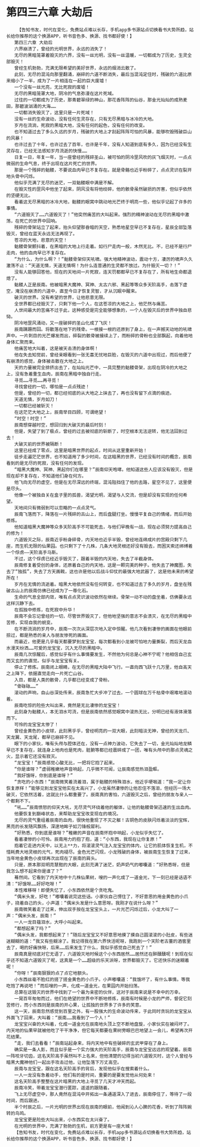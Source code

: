 # 第四三六章 大劫后
        【告知书友，时代在变化，免费站点难以长存，手机app多书源站点切换看书大势所趋，站长给你推荐的这个换源APP，听书音色多、换源、找书都好使！】
       第四三六章 大劫后
       六界崩溃了，曾经的光明世界，永远的消失了！
       无尽的黑暗笼罩着毁灭的六界，没有一丝光明，没有一丝温暖，一切都成为了历史，生灵全部毁灭！
       曾经生机勃勃，充满无限希望的美好世界，永远的烟消云散了。
       此刻，无尽的混沌向那里翻涌，崩碎的六道不断消失，最后当混沌定住时，残破的六道比原来缩小了一半，成为了一片相连在一起的巨大废墟！
       一个没有一丝光亮，无比死寂的废墟！
       无尽的黑暗笼罩大地，阴冷的气息弥漫在这片死域。
       过往的一切都成为了历史，那青碧翠绿的神山，那花香阵阵的仙谷，那金光灿灿的成熟麦田，那碧波汹涌的大海……
       一切都消失毁灭了，这里只是一片死域！
       没有一丝的生命波动，没有任何生灵存在，只有无尽黑暗与冰冷的大地。
       岁月在流淌，死寂的黑暗大地，没有任何的起色，没有任何的改变。
       也不知道过去了多么久远的岁月，残破的大地上才刮起阵阵可怕的风暴，能够吹毁残破巨山的风暴！
       也许过去了十年，也许过去了百年，也许是千年，没有人知道到底有多久，因为已经没有生灵存在，已经无法感知岁月流逝的快慢……
       日复一日，年复一年，当一座曾经的残碎圣山，被可怕的阴冷罡风吹的灰飞烟灭时，一点点微弱的生命气息，终于出现在这片死亡的世界。
       那是一个残碎的骷髅，不要说血肉早已不复存在。就是骨骼也近乎粉碎了，点点灵识在裂开地头骨中闪烁。
       他似乎充满了无尽的迷茫，一双骷髅眼中满是不解。
       在毁灭性的罡风中他坐了起来，阴风没有将他绞碎，他的骸骨虽然破损的厉害，但似乎依然的坚硬无比。
       看着这无尽黑暗的冰冷大地，骷髅的眼窝中跳动地光芒终于明亮一些，他似乎记起了许多的事情。
       “六道毁灭了……六道毁灭了！”他突然痛苦的大叫起来。强烈的精神波动在无尽的黑暗中激荡，在死亡的世界中回响。
       残碎的骨架站立了起来，抬头仰望那昏暗的天空，熟悉地星空早已不复存在，星辰全部坠落毁灭，曾经在蓝天永远无法再现了。
       苍凉的大地，悲意的天空！
       骷髅骨架颤抖着，在黑暗的大地上行走着。如行尸走肉一般，木然无比。不，已经不是行尸走肉，他的血肉早已不复存在。
       “为什么，为什么啊？！”骷髅骨架仰天吼啸。强大地精神波动，震动十方，凄厉的啸声久久激荡不止：“天道无情，天道无情啊！为什么连普通的生灵都不放过。为什毁灭一切？！”
       没有人能够回答他，现在的天地间一片死寂，连天罚都都早已不复存在了，所有地生命都退熄了。
       骷髅人正是辰南。他被暗黑大魔神、冥神、太古六邪、黑起等等众多天阶高手，击落下虚空，淹没在崩溃的六道中，直至今日才恢复灵智，才从沉眠中醒来。
       破灭的世界。没有希望的世界，让他悲意无限。
       全世界都已经毁灭了，只剩下他一个人，在这苍凉的大地之上，他茫然与痛苦。
       人世间最大的苦痛不过于此，这种感受是完全能够想象的，一个人在毁灭后的世界中独自悲恸。
       阴冷地罡风涌动，又一座破碎的圣山化成了飞灰！
       辰南蹒跚而回。将散落在地下的残骨。一根接一根的还原到了身上，在一声撼天动地的吼啸声中。一片刺目的光芒爆发而出，碎裂的骸骨被接续上了，而粉碎的骨粉也全部飘起，向着他地身体汇聚而来。
       他痛苦地大叫着，这是被天击溃的身体啊！
       他在失去知觉前，曾经亲眼看到一张无喜无忧地巨脸，在毁灭的六道中出现过，而后他便了有崩溃的感觉，身体被击散在大地之上。
       天的力量被完全排挤出去了，在灿灿光芒中，一具完整的骷髅骨架，出现在阴冷的大地之上，没有急着重生血肉，辰南在黑暗中独自行走。
       寻觅……寻觅……再寻觅！
       寻找曾经的一切，哪怕是一点点残迹！
       但是，曾经的一切，都已经彻底的从大地之上抹去了，再也没有留下点滴的痕迹。
       天道无情，岁月如刀！
       一切都已经被斩灭！
       在这茫茫大地之上，辰南举目四顾，可谓绝望！
       “时空！时空！”
       辰南想穿越时空，想回归到大破灭的最后时刻！
       但是，失望了到了极点，曾经的过去被彻底的斩断了，时空根本无法逆转，他无法回到过去！
       大破灭前的世界被隔断！
       这里已经成了零点，这里是暗黑世界的起点，时间从这里重新开始！
       徒步走遍茫茫世界，也不知道用了多少时间，在这暗黑的世界，已经没有时间的概念，辰南看到的是无尽的死寂，没有任何的发现。
       “暗黑大魔神、冥神、黑起你们在哪里？”辰南仰天咆哮。他知道这些人应该没有毁灭，但是现在却不复存在，不知道他们身在何方。
       他飞向无尽的虚空，但是在无尽深远的终端，混沌阻挡住了他的去路，星空不见了，这里便是尽头。
       他像一个被独自关在盒子里的孤兽，渴望光明，渴望与人交流，但是却没有实现的任何希望。
       天地间只有微弱到可以忽略的一点点灵气。
       辰南飞落而下，降落在一片残碎的古山上，而后盘腿打坐。慢慢平复自己的情绪，而后开始修炼。
       他知道暗黑大魔神等众多天阶高手不可能死去，与他们早晚有一战，现在必须努力提高自己的修为！
       六道毁灭之际，辰南近乎粉身碎骨，内天地也近乎半毁，曾经地连绵成片的宫殿只剩下几座，而生机无限的仙果园。也只剩下了十几株，几条大地灵根还好没有毁去，而困天索还绑缚着一个俘虏——天阶高手马斯。
       不过，这个俘虏已经近乎毁灭了，跟着半毁的内天地，失去了半截身体。
       辰南修复着受创的身体，还原着自己的内天地，这是一颗完美的种子。他失去了神魔图，失去了“独孤”，失去了方天画戟，这也许是他以后战斗仰仗的最强大地武器了，这是他未来的希望所在！
       岁月在无情的流逝着。暗黑大地依然没有任何转变，也不知道过去了多久的岁月，盘坐在残破古山上的辰南仿佛已经成为了一尊化石。
       生命的气息全部内敛，唯有点点灵识波动依然在继续。骨架一动不动的盘坐着，仿佛要永远这样沉静下去。
       在孤独中修炼，在死寂中升华！
       辰南不会忘记曾经的一切，尽管世界毁灭了，但他地坚强的意志不会溃灭，在无尽的黑暗中苦修，实现自我的蜕变。
       在不断流淌的岁月中，辰南一次次从深层次地入定中惊醒。他几次看到凄惨的画面在他眼前掠过，都是熟悉的亲人与朋友惨死的画面。
       而最近，他更是几乎每天都要梦到龙宝宝，每次都看到小龙被可怕地力量撕裂，而后天龙血水漫天纷洒……可爱的龙宝宝，沉入无尽的黑暗中。
       辰南几次惊醒后，感觉似乎有什么事情要发生，不然他为何总是心神不宁呢？他相信自己玄而又玄的的直觉。似乎与龙宝宝有关。
       停止了修炼。辰南闭上眼睛，在无尽的黑暗大陆中飞行。一直向西飞跃十几万里，他自高天之上降下，依据直觉走向一片死亡山谷。
       入目，都是人类的骸骨，几乎都已经变成了骨粉。
       “骨碌碌……”
       滚动的声响，自山谷深处传来，辰南急忙大步冲了过去，一个圆球在万千枯骨中艰难地滚动着。
       辰南吃惊的险些大叫出来，竟然是无比凄惨的龙宝宝！
       此刻身为骷髅人，本无泪水可流，但是辰南依然感觉眼窝中滚热无比，分明已经有液体滑落而下。
       可怜的龙宝宝太惨了！
       曾经金黄色的小皮球，此刻黑乎乎，曾经明亮的一双大眼，此刻暗淡无神，曾经的天龙爪、天龙翼、天龙尾，都早已崩碎不见。
       眼下的小家伙，唯有头颅与腔体还在，没有一点神力波动，它失去了一切，金光灿灿地龙鳞早已不复存在，就连身上地肉也是死肉，脏腑等都已经震碎成了一团，唯有头颅中的那点灵魂之火，显示着它还没有寂灭。
       “龙宝宝！”辰南感觉心酸无比，一把将它抱了起来。
       “你是谁呀？”虚弱稚嫩地声音响起，几乎微不可闻，让辰南感觉热泪盈眶。
       “我好饿呀，你到底是谁呀？”
       “贪吃的小东西！”辰南微笑着流着泪，属于骷髅的特殊泪水，他近乎哽咽道：“我一定让你恢复原样！”能够见到龙宝宝他实在太高兴了，小龙虽然凄惨的让他忍住不落泪，但经历一场大破灭，它依然活着，这就比什么都重要了。辰南真的害怕，六道毁灭之后，曾经的朋友与亲人一个都剩不下。
       “吼……”辰南愤怒的仰天大吼，无尽灵气环绕着他的躯体，让他的骷髅骨架迅速的生出血肉。
       他要恢复到巅峰状态，来帮助龙宝宝改变现在的境况。
       无尽的灵气重组着辰南的血肉，很快他重现了不灭之躯！古铜色的皮肤闪烁着淡淡的宝辉，黑亮的长发随风飘扬，深邃地眸子如刀锋般犀利。
       “好熟悉，你到底是谁呀？”稚嫩的声音在辰南怀抱中响起，小龙似乎失忆了。
       看着凄惨的小可怜。辰南用力的抱了抱，道：“小东西，我现在让你复原！”
       抱着它走进内天中，以无上**力，将滚滚灵气注入龙宝宝的体内，让它的肌体恢复生机，不惜耗费大地灵根的元气，死肉褪尽。金色光芒闪现，小龙残破的身体，被辰南生生恢复了过来，当年地金黄色小皮球再次出现在了辰南的肩头。
       只是，原本那双明亮慧黠的大眼，此刻充满了迷茫，奶声奶气的嘟囔道：“好熟悉呀，但是我怎么想不起来你是谁了？”
       蓦然间。它看到了内天地中十几株仙果树，嗖的一声化成了一道金光，下一刻已经是话语不清：“好饿呀……好好吃呀！”
       本性难移呀！即便失忆了，小东西依然是个贪吃鬼。
       “偶米头发，好吃！”嘟囔着说完这些话。小家伙自己愣住了，不好意思的用金黄色的小爪子，挠着自己的头，小声道：“偶米头发是什么意思呀。我刚才在说什么呀？”
       辰南微笑着走了过来，伸出双手按在龙宝宝头上，一片光芒闪烁过后，小龙大叫了一声：“偶米头发，辰南！”
       一人一龙目蕴泪水，大呼小叫起来。
       “都想起来了吗？”
       “偶米头发，我都想起来了！”随后龙宝宝又不好意思地摸了摸自己圆滚滚的小肚皮，有些迷迷糊糊的道：“我又有些糊涂了。我记得我在第六界快活呢呀，我跑到一个天阶老古董的酒窖里去了，喝的好痛快呀，后来……后来发生了什么，我似乎感觉自己死去了！”
       辰南真是彻底对它无语了，六道毁灭地时候这个小东西居然……居然还在醉醺醺呢！到现在似乎还不知道六道毁灭了呢，这真是一个……超级的乐天派呀，世界都毁灭了。它还快乐的迷糊着呢！
       “你呀！”辰南狠狠的点了点它地额头。
       小东西丝毫不脸红的搓了搓金黄色的小爪子。小声嘟囔道：“我饿坏了，有什么事情。等我吃饱了再说吧！”而后嗖的一声，化成一道金光，在果园内开始扫荡。
       总算在这毁灭的世界中找到了一个最为亲密的伙伴，这对于辰南来说是不幸中的万幸。
       一晃百年匆匆而过，他们在绝望的世界中不断地修炼，辰南有时候是小龙的严师，督促它刻苦修行，而小东西则是辰南的开心果，让孤独的世界多了许多的笑意。
       这一天，辰南忽然感觉到百里之外，有一股强大的生命波动传来，于此同时贪玩的龙宝宝从外面飞了回来，大叫着：“辰南……我看到了一个人！”
       龙宝宝兴奋的大叫着，化成一道金光在辰南地头顶上空不断地盘旋，小家伙实在被闷坏了。内天地的仙果早就被他吃了干干净净，但它每天都要在果树旁眼巴巴地望上一会儿，希望再次开花结果。
       “走，我们去看看！”辰南站起身来，将内天地中有些破碎的玄武甲穿在了身上。
       确实是一条人影，而且似乎是一个实力强大的天阶高手，辰南与龙宝宝远远的观望着。辰南一阵咬牙切齿，这名天阶高手虽然叫不上名来，但他清楚的记得当初六道毁灭时，这个人曾经与暗黑大魔神他们一起出手攻击过他，让他坠落下万丈高空。
       辰南与龙宝宝，跟在这名天阶高手的背后，发现他似乎在搜索着什么。
       一人一龙没有急着动手，他们有的是时间，重要的是要发觉他从何处来！
       这名天阶高手整整在这片暗黑的大地上寻觅了几天才冲天而起。
       辰南冷笑，带着龙宝宝潜行匿踪，遥遥的跟随着。
       飞上无尽虚空中，那人竟然在混沌中开拓出一条通道深入了进去，辰南停住了，等待了一段时间，而后跟进。
       半个时辰之后，一片光明的世界出现在辰南的眼前，他闻到沁人心脾的花香，听到了阵阵婉转的鸟鸣。
       龙宝宝更是险些大叫出来，小东西实在太兴奋了。
       在光明的世界中，充满了勃勃的生机，前方更是有一座大城！
       【告知书友，时代在变化，免费站点难以长存，手机app多书源站点切换看书大势所趋，站长给你推荐的这个换源APP，听书音色多、换源、找书都好使！】